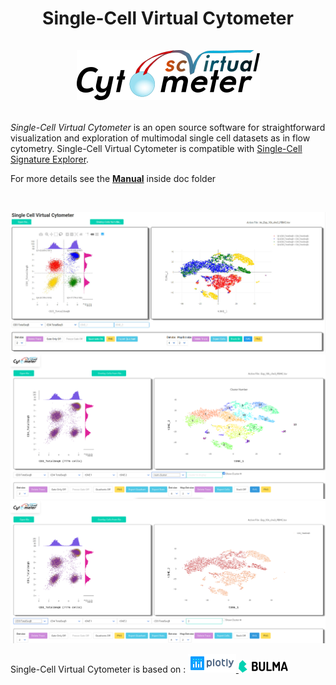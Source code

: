 <h1><p align="center">
Single-Cell  Virtual  Cytometer
<br/>
<br/>
<img alt="logo" src="./images/logo_scVirtualCytometer.png">

</p>
</h1>


*Single-Cell  Virtual  Cytometer* is an  open  source software for straightforward visualization and exploration of multimodal  single  cell  datasets  as  in  flow  cytometry. Single-Cell  Virtual  Cytometer  is compatible with <a href="https://sites.google.com/site/fredsoftwares/products/single-cell-signature-explorer" target="_blank">Single-Cell Signature Explorer</a>.

For more details see the <b><a href="./doc/Manual.pdf" target="_blank">Manual</a></b>
inside doc folder

<br/>

![example](./images/quad.jpg)
![clusters](./images/cluster1.png)
![Antibodies](./images/ABcd3.png)

 Single-Cell  Virtual  Cytometer is based on :
 <a href="https://plot.ly/">
    <img src="./images/plotly.png" height="30">
</a>
<a href="https://bulma.io/">
    <img src="./images/bulma.png"  height="20">
</a>
